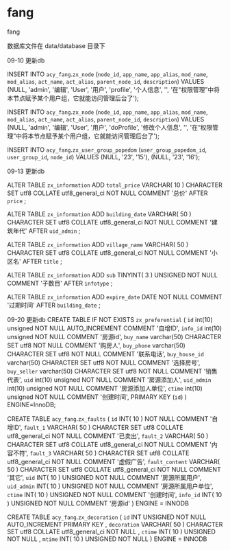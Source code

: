 fang
====

fang

数据库文件在  data/database 目录下



09-10 更新db

INSERT INTO `acy_fang`.`zx_node` (`node_id`, `app_name`, `app_alias`, `mod_name`, `mod_alias`, `act_name`, `act_alias`, `parent_node_id`, `description`) VALUES (NULL, 'admin', '编辑', 'User', '用户', 'profile', '个人信息', '', '在“权限管理”中将本节点赋予某个用户组，它就能访问管理后台了');

INSERT INTO `acy_fang`.`zx_node` (`node_id`, `app_name`, `app_alias`, `mod_name`, `mod_alias`, `act_name`, `act_alias`, `parent_node_id`, `description`) VALUES (NULL, 'admin', '编辑', 'User', '用户', 'doProfile', '修改个人信息', '', '在“权限管理”中将本节点赋予某个用户组，它就能访问管理后台了');

INSERT INTO `acy_fang`.`zx_user_group_popedom` (`user_group_popedom_id`, `user_group_id`, `node_id`) VALUES (NULL, '23', '15'), (NULL, '23', '16');


09-13 更新db

ALTER TABLE  `zx_information` ADD  `total_price` VARCHAR( 10 ) CHARACTER SET utf8 COLLATE utf8_general_ci NOT NULL COMMENT  '总价' AFTER  `price` ;

ALTER TABLE  `zx_information` ADD  `building_date` VARCHAR( 50 ) CHARACTER SET utf8 COLLATE utf8_general_ci NOT NULL COMMENT  '建筑年代' AFTER  `uid_admin` ;

ALTER TABLE  `zx_information` ADD  `village_name` VARCHAR( 50 ) CHARACTER SET utf8 COLLATE utf8_general_ci NOT NULL COMMENT  '小区名' AFTER  `title` ;

ALTER TABLE  `zx_information` ADD  `sub` TINYINT( 3 ) UNSIGNED NOT NULL COMMENT  '子数目' AFTER  `infotype` ;

ALTER TABLE  `zx_information` ADD  `expire_date` DATE NOT NULL COMMENT  '过期时间' AFTER  `building_date` ;


09-20 更新db
CREATE TABLE IF NOT EXISTS `zx_preferential` (
  `id` int(10) unsigned NOT NULL AUTO_INCREMENT COMMENT '自增ID',
  `info_id` int(10) unsigned NOT NULL COMMENT '房源id',
  `buy_name` varchar(50) CHARACTER SET utf8 NOT NULL COMMENT '购房人',
  `buy_phone` varchar(50) CHARACTER SET utf8 NOT NULL COMMENT '联系电话',
  `buy_house_id` varchar(50) CHARACTER SET utf8 NOT NULL COMMENT '选择房号',
  `buy_seller` varchar(50) CHARACTER SET utf8 NOT NULL COMMENT '销售代表',
  `uid` int(10) unsigned NOT NULL COMMENT '房源添加人',
  `uid_admin` int(10) unsigned NOT NULL COMMENT '房源添加人单位',
  `ctime` int(10) unsigned NOT NULL COMMENT '创建时间',
  PRIMARY KEY (`id`)
) ENGINE=InnoDB;

CREATE TABLE  `acy_fang`.`zx_faults` (
`id` INT( 10 ) NOT NULL COMMENT  '自增ID',
`fault_1` VARCHAR( 50 ) CHARACTER SET utf8 COLLATE utf8_general_ci NOT NULL COMMENT  '已卖出',
`fault_2` VARCHAR( 50 ) CHARACTER SET utf8 COLLATE utf8_general_ci NOT NULL COMMENT  '内容不符',
`fault_3` VARCHAR( 50 ) CHARACTER SET utf8 COLLATE utf8_general_ci NOT NULL COMMENT  '虚假广告',
`fault_content` VARCHAR( 50 ) CHARACTER SET utf8 COLLATE utf8_general_ci NOT NULL COMMENT  '其它',
`uid` INT( 10 ) UNSIGNED NOT NULL COMMENT  '房源所属用户',
`uid_admin` INT( 10 ) UNSIGNED NOT NULL COMMENT  '房源所属用户单位',
`ctime` INT( 10 ) UNSIGNED NOT NULL COMMENT  '创建时间',
`info_id` INT( 10 ) UNSIGNED NOT NULL COMMENT  '房源id'
) ENGINE = INNODB

CREATE TABLE  `acy_fang`.`zx_decoration` (
`id` INT UNSIGNED NOT NULL AUTO_INCREMENT PRIMARY KEY ,
`decoration` VARCHAR( 50 ) CHARACTER SET utf8 COLLATE utf8_general_ci NOT NULL ,
`ctime` INT( 10 ) UNSIGNED NOT NULL ,
`mtime` INT( 10 ) UNSIGNED NOT NULL
) ENGINE = INNODB

